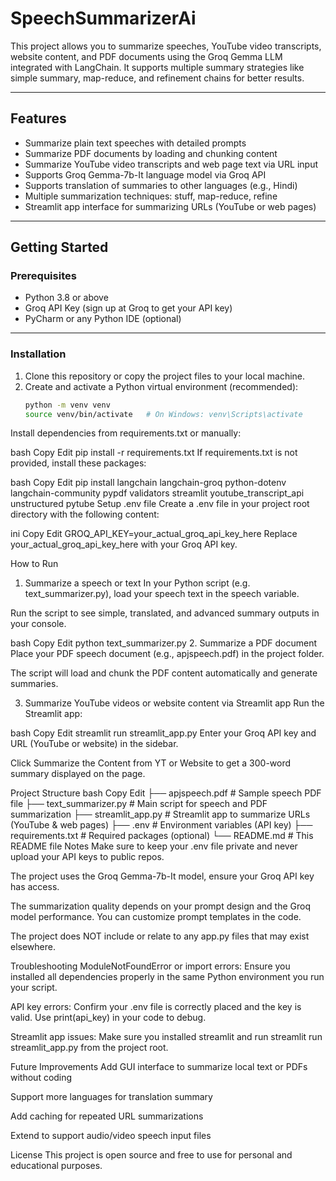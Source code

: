# SpeechSummarizerAi

This project allows you to summarize speeches, YouTube video transcripts, website content, and PDF documents using the Groq Gemma LLM integrated with LangChain. It supports multiple summary strategies like simple summary, map-reduce, and refinement chains for better results.

---

## Features

- Summarize plain text speeches with detailed prompts  
- Summarize PDF documents by loading and chunking content  
- Summarize YouTube video transcripts and web page text via URL input  
- Supports Groq Gemma-7b-It language model via Groq API  
- Supports translation of summaries to other languages (e.g., Hindi)  
- Multiple summarization techniques: stuff, map-reduce, refine  
- Streamlit app interface for summarizing URLs (YouTube or web pages)  

---

## Getting Started

### Prerequisites

- Python 3.8 or above  
- Groq API Key (sign up at Groq to get your API key)  
- PyCharm or any Python IDE (optional)  

---

### Installation

1. Clone this repository or copy the project files to your local machine.  
2. Create and activate a Python virtual environment (recommended):  
   ```bash
   python -m venv venv
   source venv/bin/activate   # On Windows: venv\Scripts\activate
Install dependencies from requirements.txt or manually:

bash
Copy
Edit
pip install -r requirements.txt
If requirements.txt is not provided, install these packages:

bash
Copy
Edit
pip install langchain langchain-groq python-dotenv langchain-community pypdf validators streamlit youtube_transcript_api unstructured pytube
Setup .env file
Create a .env file in your project root directory with the following content:

ini
Copy
Edit
GROQ_API_KEY=your_actual_groq_api_key_here
Replace your_actual_groq_api_key_here with your Groq API key.

How to Run
1. Summarize a speech or text
In your Python script (e.g. text_summarizer.py), load your speech text in the speech variable.

Run the script to see simple, translated, and advanced summary outputs in your console.

bash
Copy
Edit
python text_summarizer.py
2. Summarize a PDF document
Place your PDF speech document (e.g., apjspeech.pdf) in the project folder.

The script will load and chunk the PDF content automatically and generate summaries.

3. Summarize YouTube videos or website content via Streamlit app
Run the Streamlit app:

bash
Copy
Edit
streamlit run streamlit_app.py
Enter your Groq API key and URL (YouTube or website) in the sidebar.

Click Summarize the Content from YT or Website to get a 300-word summary displayed on the page.

Project Structure
bash
Copy
Edit
├── apjspeech.pdf                  # Sample speech PDF file
├── text_summarizer.py             # Main script for speech and PDF summarization
├── streamlit_app.py               # Streamlit app to summarize URLs (YouTube & web pages)
├── .env                          # Environment variables (API key)
├── requirements.txt              # Required packages (optional)
└── README.md                     # This README file
Notes
Make sure to keep your .env file private and never upload your API keys to public repos.

The project uses the Groq Gemma-7b-It model, ensure your Groq API key has access.

The summarization quality depends on your prompt design and the Groq model performance. You can customize prompt templates in the code.

The project does NOT include or relate to any app.py files that may exist elsewhere.

Troubleshooting
ModuleNotFoundError or import errors:
Ensure you installed all dependencies properly in the same Python environment you run your script.

API key errors:
Confirm your .env file is correctly placed and the key is valid. Use print(api_key) in your code to debug.

Streamlit app issues:
Make sure you installed streamlit and run streamlit run streamlit_app.py from the project root.

Future Improvements
Add GUI interface to summarize local text or PDFs without coding

Support more languages for translation summary

Add caching for repeated URL summarizations

Extend to support audio/video speech input files

License
This project is open source and free to use for personal and educational purposes.

